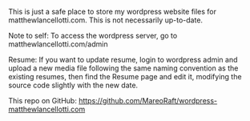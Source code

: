 This is just a safe place to store my wordpress website files for matthewlancellotti.com.  This is not necessarily up-to-date.

Note to self: To access the wordpress server, go to matthewlancellotti.com/admin


Resume:
If you want to update resume, login to wordpress admin and upload a new media file following the same naming convention as the existing resumes, then find the Resume page and edit it, modifying the source code slightly with the new date.



This repo on GitHub:
https://github.com/MareoRaft/wordpress-matthewlancellotti.com
